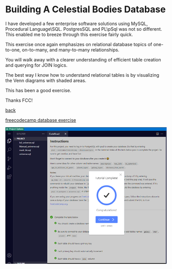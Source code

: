 # Building A Celestial Bodies Database

I have developed a few enterprise software solutions using MySQL, Procedural Language\SQL.  PostgresSQL and PL\pSql was not so different.  This enabled me to breeze through this exercise  fairly quick.

This exercise once again emphasizes on relational database topics of one-to-one, on-to-many, and many-to-many relationships.

You will walk away with a clearer understanding of efficient table creation and querying for JOIN logics.

The best way I know how to understand relational tables is by visualizing the Venn diagrams with shaded areas.

This has been a good exercise.

Thanks FCC!

[back](https://github.com/hurricanemark/relational_database#celestial-bodies-database)

[freecodecamp database exercise](https://www.freecodecamp.org/learn/relational-database/build-a-celestial-bodies-database-project/build-a-celestial-bodies-database)


![Snapshot](../Snapthots/CelestialDatabaseLesson.PNG)
